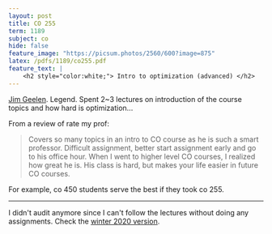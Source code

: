 ```yaml
---
layout: post
title: CO 255
term: 1189
subject: co
hide: false
feature_image: "https://picsum.photos/2560/600?image=875"
latex: /pdfs/1189/co255.pdf
feature_text: |
    <h2 style="color:white;"> Intro to optimization (advanced) </h2>
---
```



[Jim Geelen](http://www.math.uwaterloo.ca/~jfgeelen/). Legend. Spent 2~3 lectures on introduction of the course topics and how hard is optimization...

From a review of rate my prof:
> Covers so many topics in an intro to CO course as he is such a smart professor. Difficult assignment, better start assignment early and go to his office hour. When I went to higher level CO courses, I realized how great he is. His class is hard, but makes your life easier in future CO courses.

For example, co 450 students serve the best if they took co 255.

---

I didn't audit anymore since I can't follow the lectures without doing any assignments. 
Check the [winter 2020 version](/co/255).
